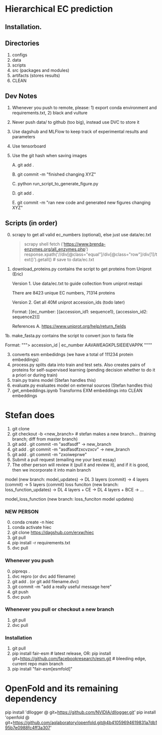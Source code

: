 # Hierarchical EC prediction

## Installation. 

## Directories
1. configs 
2. data 
3. scripts
4. src (packages and modules)
5. artifacts (stores results)
6. CLEAN

## Dev Notes
1. Whenever you push to remote, please: 1) export conda environment and requirements.txt, 2) black and vulture
2. Never push data/ to github (too big), instead use DVC to store it
3. Use dagshub and MLFlow to keep track of experimental results and parameters
4. Use tensorboard 
5. Use the git hash when saving images

    A. git add .

    B. git commit -m "finished changing XYZ"

    C. python run_script_to_generate_figure.py

    D. git add .

    E. git commit -m "ran new code and generated new figures changing XYZ"

## Scripts (in order)
0. scrapy to get all valid ec_numbers (optional), else just use data/ec.txt

   >  scrapy shell 
   >  fetch ('https://www.brenda-enzymes.org/all_enzymes.php')
   >  response.xpath('//div[@class="equal"]/div[@class="row"]/div[1]/text()').getall() # save to data/ec.txt

1. download_proteins.py contains the script to get proteins from Uniprot (Eric)

   Version 1. Use data/ec.txt to guide collection from uniprot restapi

      There are 8423 unique EC numbers, 71314 proteins

   Version 2. Get all 40M uniprot accession_ids (todo later)


   Format: [{ec_number: [{accession_id1: sequence1}, {accession_id2: sequence2}]]

   References
   A. https://www.uniprot.org/help/return_fields

1b. make_fasta.py contains the script to convert json to fasta file 
   
   Format: 
   """> accession_id | ec_number
   AAVAWEAGKPLSIEEIEVAPPK
   """"

3. converts esm embedidngs (we have a total of 111234 protein embeddings)
4. process.py splits data into train and test sets. Also creates pairs of proteins for self-supervised learning (pending decision whether to do it a priori or during train)
4. train.py trains model (Stefan handles this)
5. evaluate.py evaluates model on external sources (Stefan handles this)
6. get_embeddings.ipynb Transforms EXM embeddings into CLEAN embeddings



#  Stefan does
1. git clone <url>
2. git checkout -b <new_branch> # stefan makes a new branch... (training branch; diff from master branch)
3. git add . git commit -m "asdfasdf" -> new_branch
4. git add . git commit -m "asdfasdfzxcvzxcv" -> new_branch
5. git add . git commit -m "zxoiweprwe"
5. Submit a pull request (emailing me your best essay)
5. The other person will review it (pull it and review it), and if it is good, then we incorporate it into main branch


model (new branch: model_updates) -> DL 3 layers (commit) -> 4 layers (commit) -> 5 layers (commit)
loss funciton (new branch: loss_function_updates) -> DL 4 layers + CE -> DL 4 layers + BCE -> ...

model_loss_function (new branch: loss_funciton model updates)


### NEW PERSON

0. conda create -n hiec
1. conda activate hiec
1. git clone https://dagshub.com/erxw/hiec
2. git pull 
3. pip install -r requirements.txt
3. dvc pull 

### Whenever you push
0. pipreqs .
1. dvc repro (or dvc add filename)
3. git add . (or git add filename.dvc)
4. git commit -m "add a really useful message here" 
4. git push
5. dvc push

### Whenever you pull or checkout a new branch
1. git pull
2. dvc pull


### Installation
1. git pull
2. pip install fair-esm  # latest release, OR:
pip install git+https://github.com/facebookresearch/esm.git  # bleeding edge, current repo main branch
3. pip install "fair-esm[esmfold]"
# OpenFold and its remaining dependency
pip install 'dllogger @ git+https://github.com/NVIDIA/dllogger.git'
pip install 'openfold @ git+https://github.com/aqlaboratory/openfold.git@4b41059694619831a7db195b7e0988fc4ff3a307'